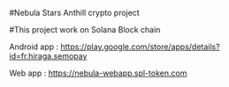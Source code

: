 #Nebula Stars Anthill crypto project

#This project work on Solana Block chain

Android app : https://play.google.com/store/apps/details?id=fr.hiraga.semopay

Web app : https://nebula-webapp.spl-token.com
